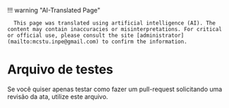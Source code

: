 
!!! warning "AI-Translated Page"

      This page was translated using artificial intelligence (AI). The content may contain inaccuracies or misinterpretations. For critical or official use, please consult the site [administrator](mailto:mcstu.inpe@gmail.com) to confirm the information.


# Arquivo de testes

Se você quiser apenas testar como fazer um pull-request solicitando uma revisão da ata, utilize este arquivo.
